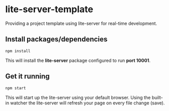 # lite-server-template
Providing a project template using lite-server for real-time development.

## Install packages/dependencies
```
npm install
```
This will install the __lite-server__ package configured to run __port 10001__.

## Get it running
```
npm start
```
This will start up the lite-server using your default browser. Using the built-in watcher the lite-server will refresh your page on every file change (save).
